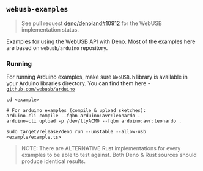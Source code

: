 ## `webusb-examples`

> See pull request
> [deno/denoland#10912](https://github.com/denoland/deno/pull/10912) for the
> WebUSB implementation status.

Examples for using the WebUSB API with Deno. Most of the examples here are based
on `webusb/arduino` repository.

### Running

For running Arduino examples, make sure `WebUSB.h` library is available in your
Arduino libraries directory. You can find them here -
[`github.com/webusb/arduino`](https://github.com/webusb/arduino)

```shell
cd <example>

# For arduino examples (compile & upload sketches):
arduino-cli compile --fqbn arduino:avr:leonardo .
arduino-cli upload -p /dev/ttyACM0 --fqbn arduino:avr:leonardo .

sudo target/release/deno run --unstable --allow-usb <example/example.ts>
```

> NOTE: There are ALTERNATIVE Rust implementations for every examples to be able
> to test against. Both Deno & Rust sources should produce identical results.

